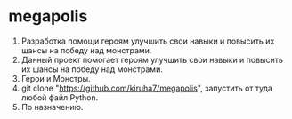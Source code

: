 # megapolis
1. Разработка помощи героям улучшить свои навыки и повысить их шансы на победу над монстрами.
2. Данный проект помогает героям улучшить свои навыки и повысить их шансы на победу над монстрами.
3. Герои и Монстры.
4. git clone "https://github.com/kiruha7/megapolis", запустить от туда любой файл Python.
5. По назначению.

